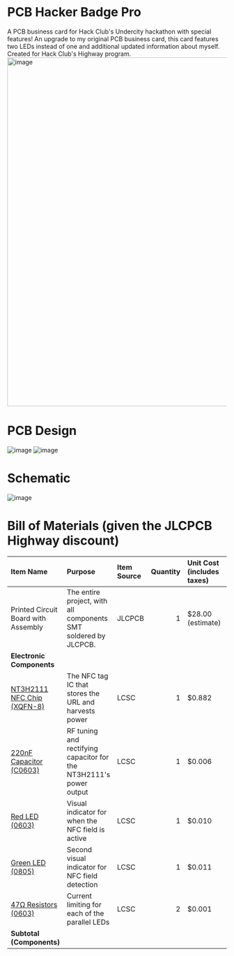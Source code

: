 # PCB Hacker Badge Pro
A PCB business card for Hack Club's Undercity hackathon with special features! An upgrade to my original PCB business card, this card features two LEDs instead of one and additional updated information about myself. Created for Hack Club's Highway program.
<img width="1028" height="799" alt="image" src="https://github.com/user-attachments/assets/3dd5d296-52d3-4c8c-beb8-831811c37270" />

# PCB Design

![image](https://github.com/user-attachments/assets/f949c9a9-bf6c-46ab-9243-dd976c9e5088)
![image](https://github.com/user-attachments/assets/0ce165f8-cc93-4010-bbaa-cc94ac492b49)

# Schematic

![image](https://github.com/user-attachments/assets/d7ec7488-1709-4dd5-ae31-eb80fc904bc2)

# Bill of Materials (given the JLCPCB Highway discount)

| Item Name                                | Purpose                                                  | Item Source | Quantity | Unit Cost (includes taxes) | Cost    |
|:-----------------------------------------|:----------------------------------------------------------|:------------|---------:|:----------------------------|:--------|
| Printed Circuit Board with Assembly      | The entire project, with all components SMT soldered by JLCPCB.        | JLCPCB      |        1 | $28.00 (estimate)                      | $28.00   |
| **Electronic Components** | | | | | |
| [NT3H2111 NFC Chip (XQFN-8)](https://jlcpcb.com/partdetail/NXPSemicon-NT3H2111W0FHKH/C710403) | The NFC tag IC that stores the URL and harvests power | LCSC | 1 | $0.882 | $0.882 |
| [220nF Capacitor (C0603)](https://jlcpcb.com/partdetail/21832-CL10B224KA8NNNC/C21120) | RF tuning and rectifying capacitor for the NT3H2111's power output | LCSC | 1 | $0.006 | $0.006 |
| [Red LED (0603)](https://jlcpcb.com/partdetail/Hubei_KENTOElec-KT0603R/C2286) | Visual indicator for when the NFC field is active | LCSC | 1 | $0.010 | $0.010 |
| [Green LED (0805)](https://jlcpcb.com/partdetail/Hubei_KENTOElec-KT0805G/C2297) | Second visual indicator for NFC field detection | LCSC | 1 | $0.011 | $0.011 |
| [47Ω Resistors (0603)](https://jlcpcb.com/partdetail/23909-0603WAF470JT5E/C23182) | Current limiting for each of the parallel LEDs | LCSC | 2 | $0.001 | $0.002 |
| **Subtotal (Components)** | | | | | **$28.91** |
